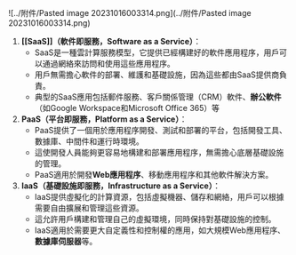 ![../附件/Pasted image 20231016003314.png](../附件/Pasted image 20231016003314.png)
1. **[[SaaS]]（軟件即服務，Software as a Service）**：
	- SaaS是一種雲計算服務模型，它提供已經構建好的軟件應用程序，用戶可以通過網絡來訪問和使用這些應用程序。
	- 用戶無需擔心軟件的部署、維護和基礎設施，因為這些都由SaaS提供商負責。
	- 典型的SaaS應用包括郵件服務、客戶關係管理（CRM）軟件、**辦公軟件**（如Google Workspace和Microsoft Office 365）等
2. **PaaS（平台即服務，Platform as a Service）**：
	- PaaS提供了一個用於應用程序開發、測試和部署的平台，包括開發工具、數據庫、中間件和運行時環境。
	- 這使開發人員能夠更容易地構建和部署應用程序，無需擔心底層基礎設施的管理。
	- PaaS適用於開發**Web應用程序**、移動應用程序和其他軟件解決方案。
3. **IaaS（基礎設施即服務，Infrastructure as a Service）**：
	- IaaS提供虛擬化的計算資源，包括虛擬機器、儲存和網絡，用戶可以根據需要自由擴展和管理這些資源。
	- 這允許用戶構建和管理自己的虛擬環境，同時保持對基礎設施的控制。
	- IaaS適用於需要更大自定義性和控制權的應用，如大規模Web應用程序、**數據庫伺服器**等。
	
